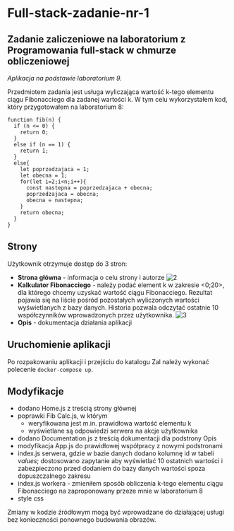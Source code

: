# Full-stack-zadanie-nr-1
## Zadanie zaliczeniowe na laboratorium z Programowania full-stack w chmurze obliczeniowej

_Aplikacja na podstawie laboratorium 9._

Przedmiotem zadania jest usługa wyliczająca wartość k-tego elementu ciągu Fibonacciego dla zadanej wartości k. W tym celu wykorzystałem kod, który przygotowałem na laboratorium 8:
```
function fib(n) {
  if (n <= 0) {
    return 0;
  }
  else if (n == 1) {
    return 1;
  }
  else{
    let poprzedzajaca = 1;
    let obecna = 1;
    for(let i=2;i<n;i++){
      const nastepna = poprzedzajaca + obecna;
      poprzedzajaca = obecna;
      obecna = nastepna;
    }
    return obecna;
  }
}
```
## Strony

Użytkownik otrzymuje dostęp do 3 stron:
- **Strona główna** - informacja o celu strony i autorze
![2](https://user-images.githubusercontent.com/73346905/148541702-5c467c1c-b259-4284-ac4c-127d2f13ac34.png)
- **Kalkulator Fibonacciego** - należy podać element k w zakresie <0;20>, dla którego chcemy uzyskać wartość ciągu Fibonacciego. Rezultat pojawia się na liście pośród pozostałych wyliczonych wartości wyświetlanych z bazy danych. Historia pozwala odczytać ostatnie 10 współczynników wprowadzonych przez użytkownika.
![3](https://user-images.githubusercontent.com/73346905/148541735-b52022b0-a5d7-4fe0-9899-2796d57aa60d.png)
- **Opis** - dokumentacja działania aplikacji

## Uruchomienie aplikacji

Po rozpakowaniu aplikacji i przejściu do katalogu Zal należy wykonać polecenie `docker-compose up`.

## Modyfikacje

- dodano Home.js z treścią strony głównej
- poprawki Fib Calc.js, w którym 
  - weryfikowana jest m.in. prawidłowa wartość elementu k
  - wyświetlane są odpowiedzi serwera na akcje użytkownika
- dodano Documentation.js z treścią dokumentacji dla podstrony Opis
- modyfikacja App.js do prawidłowej współpracy z nowymi podstronami
- index.js serwera, gdzie w bazie danych dodano kolumnę id w tabeli _values_; dostosowano zapytanie aby wyświetlać 10 ostatnich wartości i zabezpieczono przed dodaniem do bazy danych wartości spoza dopuszczalnego zakresu
- index.js workera - zmieniłem sposób obliczenia k-tego elementu ciągu Fibonacciego na zaproponowany przeze mnie w laboratorium 8
- style css

Zmiany w kodzie źródłowym mogą być wprowadzane do działającej usługi bez konieczności ponownego budowania obrazów.
